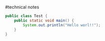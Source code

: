 #technical notes

```Java 
public class Test {
    public static void main() {
        System.out.println("Hello worl!!");
    }
}
```

